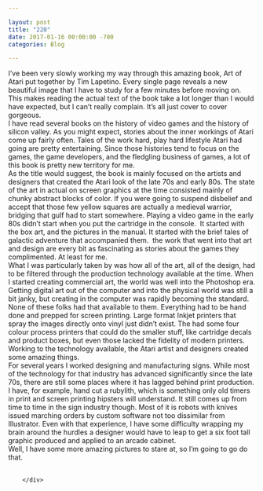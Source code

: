 ```yaml
---

layout: post  
title: "220"  
date: 2017-01-16 00:00:00 -700  
categories: Blog

---
```


I’ve been very slowly working my way through this amazing book, Art of Atari put together by Tim Lapetino. Every single page reveals a new beautiful image that I have to study for a few minutes before moving on. This makes reading the actual text of the book take a lot longer than I would have expected, but I can’t really complain. It’s all just cover to cover gorgeous.  
I have read several books on the history of video games and the history of silicon valley. As you might expect, stories about the inner workings of Atari come up fairly often. Tales of the work hard, play hard lifestyle Atari had going are pretty entertaining. Since those histories tend to focus on the games, the game developers, and the fledgling business of games, a lot of this book is pretty new territory for me.   
As the title would suggest, the book is mainly focused on the artists and designers that created the Atari look of the late 70s and early 80s. The state of the art in actual on screen graphics at the time consisted mainly of chunky abstract blocks of color. If you were going to suspend disbelief and accept that those few yellow squares are actually a medieval warrior, bridging that gulf had to start somewhere. Playing a video game in the early 80s didn’t start when you put the cartridge in the console.  It started with the box art, and the pictures in the manual. It started with the brief tales of galactic adventure that accompanied them.  the work that went into that art and design are every bit as fascinating as stories about the games they complimented. At least for me.   
What I was particularly taken by was how all of the art, all of the design, had to be filtered through the production technology available at the time. When I started creating commercial art, the world was well into the Photoshop era. Getting digital art out of the computer and into the physical world was still a bit janky, but creating in the computer was rapidly becoming the standard. None of these folks had that available to them. Everything had to be hand done and prepped for screen printing. Large format Inkjet printers that spray the images directly onto vinyl just didn’t exist. The had some four colour process printers that could do the smaller stuff, like cartridge decals and product boxes, but even those lacked the fidelity of modern printers. Working to the technology available, the Atari artist and designers created some amazing things.  
For several years I worked designing and manufacturing signs. While most of the technology for that industry has advanced significantly since the late 70s, there are still some places where it has lagged behind print production. I have, for example, hand cut a rubylith, which is something only old timers in print and screen printing hipsters will understand. It still comes up from time to time in the sign industry though. Most of it is robots with knives issued marching orders by custom software not too dissimilar from Illustrator. Even with that experience, I have some difficulty wrapping my brain around the hurdles a designer would have to leap to get a six foot tall graphic produced and applied to an arcade cabinet.   
Well, I have some more amazing pictures to stare at, so I’m going to go do that.  
 

```
    </div>
    
```
